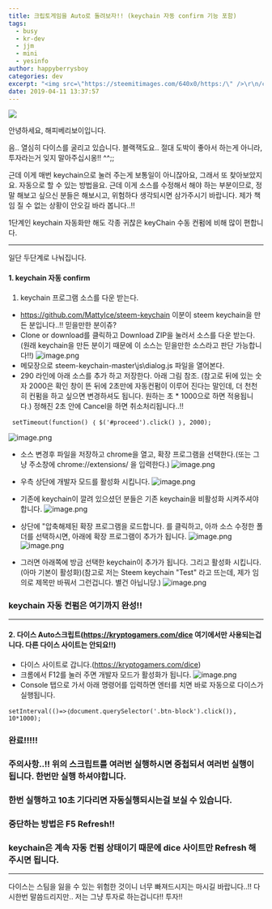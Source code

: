 ```yaml
---
title: 크립토게임을 Auto로 돌려보자!! (keychain 자동 confirm 기능 포함)
tags:
  - busy
  - kr-dev
  - jjm
  - mini
  - yesinfo
author: happyberrysboy
categories: dev
excerpt: "<img src=\"https://steemitimages.com/640x0/https:/\" />\r\n/cdn.steemitimages.com/DQmU8hwnAWm29BmczzrLHGfxPhDsUyr8VQwF8UiFdRrFgjY/％EC％83％88％20％ED％8C％8C％EC％9D％BC％202019-02-27％2017.53.44_2.jpg)  안녕하세요, 해피베리보이입니다.  음.. 열심히 다이스를 굴리고 있습니다. 블랙잭도요.. 절대 도박이 좋아서 하는게 아....."
date: 2019-04-11 13:37:57
---
```


![](https://steemitimages.com/640x0/https://cdn.steemitimages.com/DQmU8hwnAWm29BmczzrLHGfxPhDsUyr8VQwF8UiFdRrFgjY/％EC％83％88％20％ED％8C％8C％EC％9D％BC％202019-02-27％2017.53.44_2.jpg)

안녕하세요, 해피베리보이입니다.

음.. 열심히 다이스를 굴리고 있습니다. 블랙잭도요..
절대 도박이 좋아서 하는게 아니라, 투자라는거 잊지 말아주십시옹!! ^^;;

근데 이게 매번 keychain으로 눌러 주는게 보통일이 아니잖아요, 그래서 또 찾아보았지요. 자동으로 할 수 있는 방법을요.
근데 이게 소스를 수정해서 해야 하는 부분이므로, 정말 해보고 싶으신 분들은 해보시고, 위험하다 생각되시면 삼가주시기 바랍니다. 제가 책임 질 수 없는 상황이 안오길 바라 봅니다..!!

1단계인 keychain 자동화만 해도 각종 귀찮은 keyChain 수동 컨펌에 비해 많이 편합니다.  

___

일단 두단계로 나눠집니다.

#### 1. keychain 자동 confirm
1) keychain 프로그램 소스를 다운 받는다.
 - https://github.com/MattyIce/steem-keychain 이분이 steem keychain을 만든 분입니다..!! 믿을만한 분이쥬?
 - Clone or download를 클릭하고 Download ZIP을 눌러서 소스를 다운 받는다.(원래 keychain을 만든 분이기 때문에 이 소스는 믿을만한 소스라고 판단 가능합니다!!)
 ![image.png](https://files.steempeak.com/file/steempeak/happyberrysboy/nacGWI1I-image.png)
 - 메모장으로 steem-keychain-master\js\dialog.js 파일을 열어본다.
 - 290 라인에 아래 소스를 추가 하고 저장한다. 아래 그림 참조. (참고로 뒤에 있는 숫자 2000은 확인 창이 뜬 뒤에 2초만에 자동컨펌이 이루어 진다는 말인데, 더 천천히 컨펌을 하고 싶으면 변경하셔도 됩니다. 원하는 초 * 1000으로 하면 적용됩니다.) 정해진 2초 안에 Cancel을 하면 취소처리됩니다..!!
```
 setTimeout(function() ｛ $('#proceed').click() ｝, 2000); 
```
![image.png](https://files.steempeak.com/file/steempeak/happyberrysboy/6Z2jXyRY-image.png)
 - 소스 변경후 파일을 저장하고 chrome을 열고, 확장 프로그램을 선택한다.(또는 그냥 주소창에 chrome://extensions/ 을 입력한다.)
 ![image.png](https://files.steempeak.com/file/steempeak/happyberrysboy/V5h6S6KD-image.png)

 - 우측 상단에 개발자 모드를 활성화 시킵니다.
 ![image.png](https://files.steempeak.com/file/steempeak/happyberrysboy/v33jxNqd-image.png)

- 기존에 keychain이 깔려 있으셨던 분들은 기존 keychain을 비활성화 시켜주셔야합니다.
![image.png](https://files.steempeak.com/file/steempeak/happyberrysboy/S15NzsTf-image.png) 

-  상단에 "압축해제된 확장 프로그램을 로드합니다. 를 클릭하고, 아까 소스 수정한 폴더를 선택하시면, 아래에 확장 프로그램이 추가가 됩니다.
![image.png](https://files.steempeak.com/file/steempeak/happyberrysboy/XEsOPy9K-image.png)
![image.png](https://files.steempeak.com/file/steempeak/happyberrysboy/uzS7FkCR-image.png)

- 그러면 아래쪽에 방금 선택한 keychain이 추가가 됩니다. 그리고 활성화 시킵니다.(아마 기본이 활성화)(참고로 저는 Steem keychain "Test" 라고 뜨는데, 제가 임의로 제목만 바꿔서 그런겁니다. 별건 아닙니당.)
![image.png](https://files.steempeak.com/file/steempeak/happyberrysboy/8VgOINGI-image.png)

### keychain 자동 컨펌은 여기까지  완성!!

___

#### 2. 다이스 Auto스크립트(https://kryptogamers.com/dice 여기에서만 사용되는겁니다. 다른 다이스 사이트는 안되요!!)
- 다이스 사이트로 갑니다.(https://kryptogamers.com/dice)
- 크롬에서 F12를 눌러 주면 개발자 모드가 활성화가 됩니다.
![image.png](https://files.steempeak.com/file/steempeak/happyberrysboy/Dr7nM9PU-image.png)
- Console 탭으로 가서 아래 명령어를 입력하면 엔터를 치면 바로 자동으로 다이스가 실행됩니다.
```
setInterval(()=>｛document.querySelector('.btn-block').click()｝, 10*1000);
```
### 완료!!!!!

### 주의사항..!!  위의 스크립트를 여러번 실행하시면 중첩되서 여러번 실행이 됩니다. 한번만 실행 하셔야합니다.
### 한번 실행하고 10초 기다리면 자동실행되시는걸 보실 수 있습니다. 
### 중단하는 방법은 F5 Refresh!!
### keychain은 계속 자동 컨펌 상태이기 때문에 dice 사이트만 Refresh 해주시면 됩니다.

___

다이스는 스팀을 잃을 수 있는 위험한 것이니 너무 빠져드시지는 마시길 바랍니다..!!
다시한번 말씀드리지만.. 저는 그냥 투자로 하는겁니다!! 투자!!